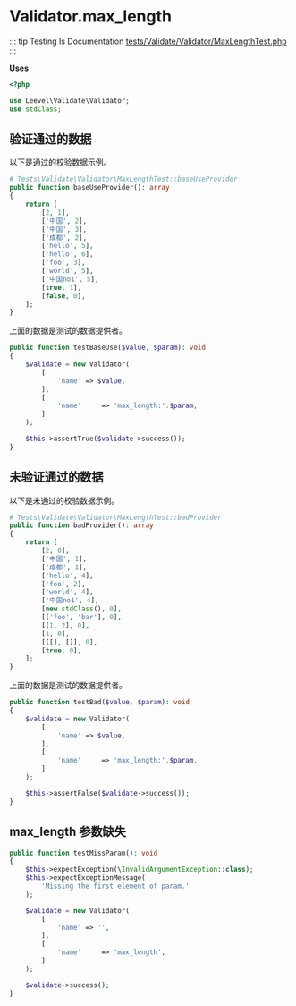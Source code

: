 # Validator.max_length

::: tip Testing Is Documentation
[tests/Validate/Validator/MaxLengthTest.php](https://github.com/hunzhiwange/framework/blob/master/tests/Validate/Validator/MaxLengthTest.php)
:::
    
**Uses**

``` php
<?php

use Leevel\Validate\Validator;
use stdClass;
```

## 验证通过的数据

以下是通过的校验数据示例。

``` php
# Tests\Validate\Validator\MaxLengthTest::baseUseProvider
public function baseUseProvider(): array
{
    return [
        [2, 1],
        ['中国', 2],
        ['中国', 3],
        ['成都', 2],
        ['hello', 5],
        ['hello', 6],
        ['foo', 3],
        ['world', 5],
        ['中国no1', 5],
        [true, 1],
        [false, 0],
    ];
}
```

上面的数据是测试的数据提供者。


``` php
public function testBaseUse($value, $param): void
{
    $validate = new Validator(
        [
            'name' => $value,
        ],
        [
            'name'     => 'max_length:'.$param,
        ]
    );

    $this->assertTrue($validate->success());
}
```
    
## 未验证通过的数据

以下是未通过的校验数据示例。

``` php
# Tests\Validate\Validator\MaxLengthTest::badProvider
public function badProvider(): array
{
    return [
        [2, 0],
        ['中国', 1],
        ['成都', 1],
        ['hello', 4],
        ['foo', 2],
        ['world', 4],
        ['中国no1', 4],
        [new stdClass(), 0],
        [['foo', 'bar'], 0],
        [[1, 2], 0],
        [1, 0],
        [[[], []], 0],
        [true, 0],
    ];
}
```

上面的数据是测试的数据提供者。


``` php
public function testBad($value, $param): void
{
    $validate = new Validator(
        [
            'name' => $value,
        ],
        [
            'name'     => 'max_length:'.$param,
        ]
    );

    $this->assertFalse($validate->success());
}
```
    
## max_length 参数缺失

``` php
public function testMissParam(): void
{
    $this->expectException(\InvalidArgumentException::class);
    $this->expectExceptionMessage(
        'Missing the first element of param.'
    );

    $validate = new Validator(
        [
            'name' => '',
        ],
        [
            'name'     => 'max_length',
        ]
    );

    $validate->success();
}
```